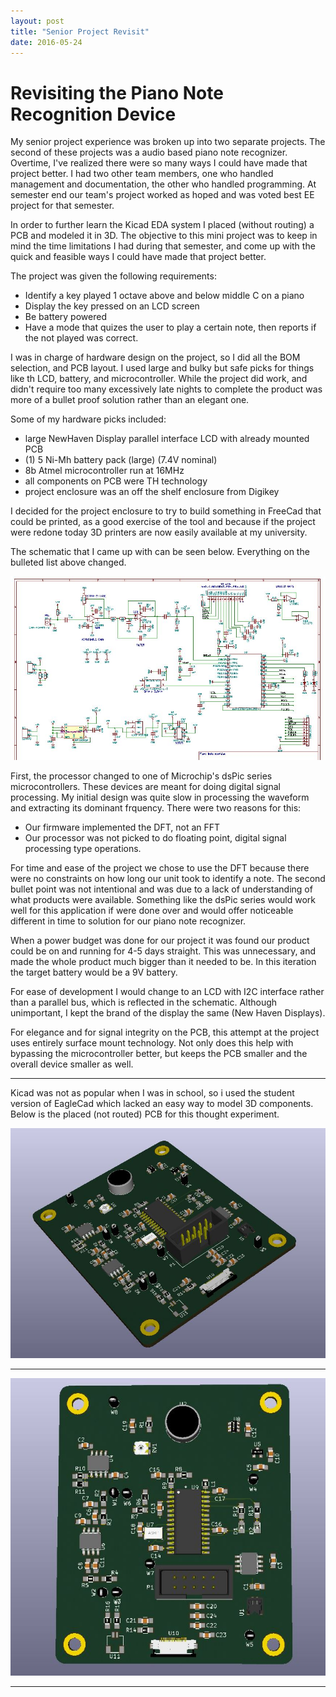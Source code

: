 ```yaml
---
layout: post
title: "Senior Project Revisit"
date: 2016-05-24
---
```


# Revisiting the Piano Note Recognition Device

My senior project experience was broken up into two separate projects.  The second of these projects was a audio based piano note recognizer.
Overtime, I've realized there were so many ways I could have made that project better.  I had two other team members, one who handled management and documentation, the other who handled programming.  At semester end our team's project worked as hoped and was voted best EE project for that semester.

In order to further learn the Kicad EDA system I placed (without routing) a PCB and modeled it in 3D.  The objective to this mini project was to keep in mind the time limitations I had during that semester, and come up with the quick and feasible ways I could have made that project better.

The project was given the following requirements:

* Identify a key played 1 octave above and below middle C on a piano
* Display the key pressed on an LCD screen
* Be battery powered
* Have a mode that quizes the user to play a certain note, then reports if the not played was correct.

I was in charge of hardware design on the project, so I did all the BOM selection, and PCB layout.  I used large and bulky but safe picks for things like th LCD, battery, and microcontroller.  While the project did work, and didn't require too many excessively late nights to complete the product was more of a bullet proof solution rather than an elegant one.

Some of my hardware picks included:

* large NewHaven Display parallel interface LCD with already mounted PCB
* (1) 5 Ni-Mh battery pack (large) (7.4V nominal)
* 8b Atmel microcontroller run at 16MHz
* all components on PCB were TH technology
* project enclosure was an off the shelf enclosure from Digikey

I decided for the project enclosure to try to build something in FreeCad that could be printed, as a good exercise of the tool and because if the project were redone today 3D printers are now easily available at my university. 

The schematic that I came up with can be seen below.  Everything on the bulleted list above changed.

![minipic](/img/b1/sch.JPG)

First, the processor changed to one of Microchip's dsPic series microcontrollers.  These devices are meant for doing digital signal processing.  My initial design was quite slow in processing the waveform and extracting its dominant frquency.  There were two reasons for this:


* Our firmware implemented the DFT, not an FFT
* Our processor was not picked to do floating point, digital signal processing type operations.


For time and ease of the project we chose to use the DFT because there were no constraints on how long our unit took to identify a note.  The second bullet point was not intentional and was due to a lack of understanding of what products were available.  Something like the dsPic series would work well for this application if were done over and would offer noticeable different in time to solution for our piano note recognizer.

When a power budget was done for our project it was found our product could be on and running for 4-5 days straight.  This was unnecessary, and made the whole product much bigger than it needed to be.  In this iteration the target battery would be a 9V battery.

For ease of development I would change to an LCD with I2C interface rather than a parallel bus, which is reflected in the schematic.  Although unimportant, I kept the brand of the display the same (New Haven Displays). 

For elegance and for signal integrity on the PCB, this attempt at the project uses entirely surface mount technology.  Not only does this help with bypassing the microcontroller better, but keeps the PCB smaller and the overall device smaller as well.

---

Kicad was not as popular when I was in school, so i used the student version of EagleCad which lacked an easy way to model 3D components.  Below is the placed (not routed) PCB for this thought experiment.

![minipic](/img/b1/3d_iso.JPG)

---

![minipic](/img/b1/3d_top.JPG)

---

